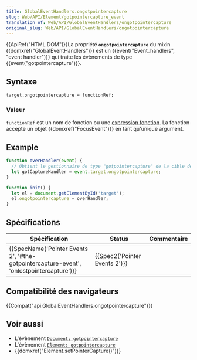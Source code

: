 ```yaml
---
title: GlobalEventHandlers.ongotpointercapture
slug: Web/API/Element/gotpointercapture_event
translation_of: Web/API/GlobalEventHandlers/ongotpointercapture
original_slug: Web/API/GlobalEventHandlers/ongotpointercapture
---
```

{{ApiRef("HTML DOM")}}La propriété **`ongotpointercapture`** du mixin {{domxref("GlobalEventHandlers")}} est un {{event("Event_handlers", "event handler")}} qui traite les évènements de type {{event("gotpointercapture")}}.

## Syntaxe

    target.ongotpointercapture = functionRef;

### Valeur

`functionRef` est un nom de fonction ou une [expression fonction](/en-US/docs/Web/JavaScript/Reference/Operators/function). La fonction accepte un objet {{domxref("FocusEvent")}} en tant qu'unique argument.

## Example

```js
function overHandler(event) {
  // Obtient le gestionnaire de type "gotpointercapture" de la cible de l'événement
  let gotCaptureHandler = event.target.ongotpointercapture;
}

function init() {
  let el = document.getElementById('target');
  el.ongotpointercapture = overHandler;
}
```

## Spécifications

| Spécification                                                                                                        | Status                                   | Commentaire |
| -------------------------------------------------------------------------------------------------------------------- | ---------------------------------------- | ----------- |
| {{SpecName('Pointer Events 2', '#the-gotpointercapture-event', 'onlostpointercapture')}} | {{Spec2('Pointer Events 2')}} |             |

## Compatibilité des navigateurs

{{Compat("api.GlobalEventHandlers.ongotpointercapture")}}

## Voir aussi

- L'évènement [`Document: gotpointercapture`](/en-US/docs/Web/API/Document/gotpointercapture_event)
- L'évènement [`Element: gotpointercapture`](/en-US/docs/Web/API/Element/gotpointercapture_event)
- {{domxref("Element.setPointerCapture()")}}
